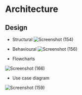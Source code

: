 # Architecture

## Design
* Structural
![Screenshot (154)](https://user-images.githubusercontent.com/98829664/152668950-53368f8b-22a3-4d22-91f9-29f2e17ec348.png)

* Behavioural
![Screenshot (156)](https://user-images.githubusercontent.com/98829664/152670566-37ec9454-7404-4a31-a424-45d9aea1cf77.png)



* Flowcharts

 ![Screenshot (166)](https://user-images.githubusercontent.com/98829664/153240655-d5713c78-b773-4cf1-81ed-fe950e5cf12a.png)


* Use case diagram

![Screenshot (159)](https://user-images.githubusercontent.com/98829664/152671200-68905d1e-82f6-449a-8fd1-b007bcada4fc.png)
